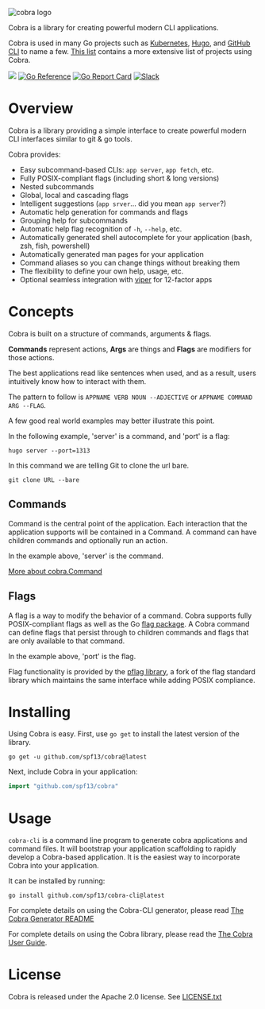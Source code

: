![cobra logo](assets/CobraMain.png)

Cobra is a library for creating powerful modern CLI applications.

Cobra is used in many Go projects such as [Kubernetes](https://kubernetes.io/),
[Hugo](https://gohugo.io), and [GitHub CLI](https://github.com/cli/cli) to
name a few. [This list](./projects_using_cobra.md) contains a more extensive list of projects using Cobra.

[![](https://img.shields.io/github/actions/workflow/status/spf13/cobra/test.yml?branch=main&longCache=true&label=Test&logo=github%20actions&logoColor=fff)](https://github.com/spf13/cobra/actions?query=workflow%3ATest)
[![Go Reference](https://pkg.go.dev/badge/github.com/spf13/cobra.svg)](https://pkg.go.dev/github.com/spf13/cobra)
[![Go Report Card](https://goreportcard.com/badge/github.com/spf13/cobra)](https://goreportcard.com/report/github.com/spf13/cobra)
[![Slack](https://img.shields.io/badge/Slack-cobra-brightgreen)](https://gophers.slack.com/archives/CD3LP1199)

# Overview

Cobra is a library providing a simple interface to create powerful modern CLI
interfaces similar to git & go tools.

Cobra provides:
* Easy subcommand-based CLIs: `app server`, `app fetch`, etc.
* Fully POSIX-compliant flags (including short & long versions)
* Nested subcommands
* Global, local and cascading flags
* Intelligent suggestions (`app srver`... did you mean `app server`?)
* Automatic help generation for commands and flags
* Grouping help for subcommands
* Automatic help flag recognition of `-h`, `--help`, etc.
* Automatically generated shell autocomplete for your application (bash, zsh, fish, powershell)
* Automatically generated man pages for your application
* Command aliases so you can change things without breaking them
* The flexibility to define your own help, usage, etc.
* Optional seamless integration with [viper](https://github.com/spf13/viper) for 12-factor apps

# Concepts

Cobra is built on a structure of commands, arguments & flags.

**Commands** represent actions, **Args** are things and **Flags** are modifiers for those actions.

The best applications read like sentences when used, and as a result, users
intuitively know how to interact with them.

The pattern to follow is
`APPNAME VERB NOUN --ADJECTIVE`
    or
`APPNAME COMMAND ARG --FLAG`.

A few good real world examples may better illustrate this point.

In the following example, 'server' is a command, and 'port' is a flag:

    hugo server --port=1313

In this command we are telling Git to clone the url bare.

    git clone URL --bare

## Commands

Command is the central point of the application. Each interaction that
the application supports will be contained in a Command. A command can
have children commands and optionally run an action.

In the example above, 'server' is the command.

[More about cobra.Command](https://pkg.go.dev/github.com/spf13/cobra#Command)

## Flags

A flag is a way to modify the behavior of a command. Cobra supports
fully POSIX-compliant flags as well as the Go [flag package](https://golang.org/pkg/flag/).
A Cobra command can define flags that persist through to children commands
and flags that are only available to that command.

In the example above, 'port' is the flag.

Flag functionality is provided by the [pflag
library](https://github.com/spf13/pflag), a fork of the flag standard library
which maintains the same interface while adding POSIX compliance.

# Installing
Using Cobra is easy. First, use `go get` to install the latest version
of the library.     

```
go get -u github.com/spf13/cobra@latest
```

Next, include Cobra in your application:

```go
import "github.com/spf13/cobra"
```

# Usage
`cobra-cli` is a command line program to generate cobra applications and command files.
It will bootstrap your application scaffolding to rapidly
develop a Cobra-based application. It is the easiest way to incorporate Cobra into your application.

It can be installed by running:

```
go install github.com/spf13/cobra-cli@latest
```

For complete details on using the Cobra-CLI generator, please read [The Cobra Generator README](https://github.com/spf13/cobra-cli/blob/main/README.md)

For complete details on using the Cobra library, please read the [The Cobra User Guide](user_guide.md).

# License

Cobra is released under the Apache 2.0 license. See [LICENSE.txt](https://github.com/spf13/cobra/blob/master/LICENSE.txt)
